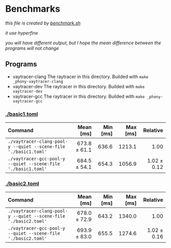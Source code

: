 # Benchmarks

*this file is created by [benchmark.sh](./benchmark.sh)*

*it use hyperfine*

*you will have different output, but I hope the mean difference between the programs will not change*

## Programs

- vaytracer-clang
  The raytracer in this directory. Builded with `make _phony-vaytracer-clang`
- vaytracer-dev
  The raytracer in this directory. Builded with `make vaytracer-dev`
- vaytracer-gcc
  The raytracer in this directory. Builded with `make _phony-vaytracer-gcc`

### [./basic1.toml](./basic1.toml)

| Command | Mean [ms] | Min [ms] | Max [ms] | Relative |
|:---|---:|---:|---:|---:|
| `./vaytracer-clang-pool-y --quiet --scene-file './basic1.toml'` | 673.8 ± 61.1 | 636.6 | 1213.1 | 1.00 |
| `./vaytracer-gcc-pool-y --quiet --scene-file './basic1.toml'` | 684.5 ± 54.1 | 654.3 | 1056.9 | 1.02 ± 0.12 |
### [./basic2.toml](./basic2.toml)

| Command | Mean [ms] | Min [ms] | Max [ms] | Relative |
|:---|---:|---:|---:|---:|
| `./vaytracer-clang-pool-y --quiet --scene-file './basic2.toml'` | 678.0 ± 72.9 | 643.2 | 1340.0 | 1.00 |
| `./vaytracer-gcc-pool-y --quiet --scene-file './basic2.toml'` | 693.9 ± 83.0 | 655.5 | 1274.6 | 1.02 ± 0.16 |
